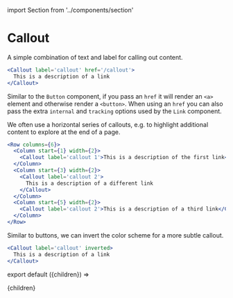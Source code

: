 import Section from '../components/section'

# Callout

A simple combination of text and label for calling out content.

```jsx live
<Callout label='callout' href='/callout'>
  This is a description of a link
</Callout>
```

Similar to the `Button` component, if you pass an `href` it will render an `<a>` element and otherwise render a `<button>`. When using an `href` you can also pass the extra `internal` and `tracking` options used by the `Link` component.

We often use a horizontal series of callouts, e.g. to highlight additional content to explore at the end of a page.

```jsx live
<Row columns={6}>
  <Column start={1} width={2}>
    <Callout label='callout 1'>This is a description of the first link</Callout>
  </Column>
  <Column start={3} width={2}>
    <Callout label='callout 2'>
      This is a description of a different link
    </Callout>
  </Column>
  <Column start={5} width={2}>
    <Callout label='callout 2'>This is a description of a third link</Callout>
  </Column>
</Row>
```

Similar to buttons, we can invert the color scheme for a more subtle callout.

```jsx live
<Callout label='callout' inverted>
  This is a description of a link
</Callout>
```

export default ({children}) => <Section name='callout'>{children}</Section>
